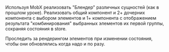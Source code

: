 Используя MobX реализовать "Блендер" различных сущностей (как в прошлом уроке). 
Реализовать общий компонент и 2+ дочерних компонента с выбором элементов и 1+ компонента с отображением результата "комбинирования" выбранных элементов их первой группы, сохраняя состояния в store.

Проследить за рендерингом элементов при изменении состояния, чтобы они обновлялись когда надо и по разу.
